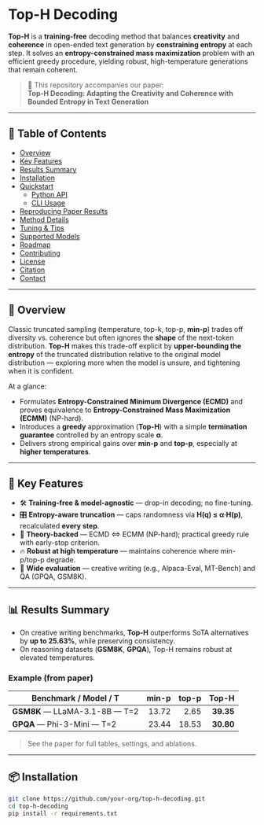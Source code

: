 # Top-H Decoding

**Top-H** is a **training-free** decoding method that balances **creativity** and **coherence** in open-ended text generation by **constraining entropy** at each step. It solves an **entropy-constrained mass maximization** problem with an efficient greedy procedure, yielding robust, high-temperature generations that remain coherent.

> 📄 This repository accompanies our paper:  
> **Top-H Decoding: Adapting the Creativity and Coherence with Bounded Entropy in Text Generation**

---

## 🧭 Table of Contents
- [Overview](#-overview)
- [Key Features](#-key-features)
- [Results Summary](#-results-summary)
- [Installation](#-installation)
- [Quickstart](#-quickstart)
  - [Python API](#python-api)
  - [CLI Usage](#cli-usage)
- [Reproducing Paper Results](#-reproducing-paper-results)
- [Method Details](#-method-details)
- [Tuning & Tips](#-tuning--tips)
- [Supported Models](#-supported-models)
- [Roadmap](#-roadmap)
- [Contributing](#-contributing)
- [License](#-license)
- [Citation](#-citation)
- [Contact](#-contact)

---

## 🚀 Overview

Classic truncated sampling (temperature, top-k, top-p, **min-p**) trades off diversity vs. coherence but often ignores the **shape** of the next-token distribution. **Top-H** makes this trade-off explicit by **upper-bounding the entropy** of the truncated distribution relative to the original model distribution — exploring more when the model is unsure, and tightening when it is confident.

At a glance:
- Formulates **Entropy-Constrained Minimum Divergence (ECMD)** and proves equivalence to **Entropy-Constrained Mass Maximization (ECMM)** (NP-hard).
- Introduces a **greedy** approximation (**Top-H**) with a simple **termination guarantee** controlled by an entropy scale **α**.
- Delivers strong empirical gains over **min-p** and **top-p**, especially at **higher temperatures**.

---

## 🧠 Key Features

- 🛠 **Training-free & model-agnostic** — drop-in decoding; no fine-tuning.
- 🎛 **Entropy-aware truncation** — caps randomness via **H(q) ≤ α·H(p)**, recalculated **every step**.
- 🧮 **Theory-backed** — ECMD ⇔ ECMM (NP-hard); practical greedy rule with early-stop criterion.
- 🔥 **Robust at high temperature** — maintains coherence where min-p/top-p degrade.
- 🧪 **Wide evaluation** — creative writing (e.g., Alpaca-Eval, MT-Bench) and QA (GPQA, GSM8K).

---

## 📊 Results Summary

- On creative writing benchmarks, **Top-H** outperforms SoTA alternatives by **up to 25.63%**, while preserving consistency.
- On reasoning datasets (**GSM8K**, **GPQA**), Top-H remains robust at elevated temperatures.

### Example (from paper)

| Benchmark / Model / T           | min-p | top-p | **Top-H** |
|---------------------------------|------:|------:|----------:|
| **GSM8K** — LLaMA-3.1-8B — T=2 | 13.72 |  2.65 | **39.35** |
| **GPQA** — Phi-3-Mini — T=2     | 23.44 | 18.53 | **30.80** |

> See the paper for full tables, settings, and ablations.

---

## 📦 Installation

```bash
git clone https://github.com/your-org/top-h-decoding.git
cd top-h-decoding
pip install -r requirements.txt
